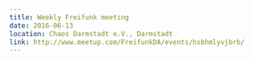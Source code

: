 ```yaml
---
title: Weekly Freifunk meeting
date: 2016-06-13
location: Chaos Darmstadt e.V., Darmstadt
link: http://www.meetup.com/FreifunkDA/events/hsbhmlyvjbrb/
---
```

